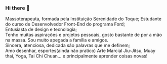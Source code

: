 ### Hi there 👋

Massoterapeuta, formada pela Instituição Serenidade do Toque; Estudante do curso de Desenvolvedor Front-End do programa Ford<Enter>; </br>
Entusiasta de design e tecnologia; </br>
Tenho muitas aspirações e projetos pessoais, gosto bastante de por a mão na massa. Sou muito apegada a familia e amigos. </br> 
Sincera, atenciosa, dedicada são palavras que me definem; </br>
Amo desenhar, esportes(ainda não pratico) Arte Marcial Jiu-Jitsu, Muay thai, Yoga, Tai Chi Chuan... e principalmente aprender coisas novas!
